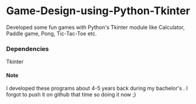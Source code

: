 # Game-Design-using-Python-Tkinter

Developed some fun games with Python's Tkinter module like Calculator, Paddle game, Pong, Tic-Tac-Toe etc. 

### Dependencies

Tkinter 

#### Note

I developed these programs about 4-5 years back during my bachelor's . I forgot to push it on github that time so doing it now ;)
